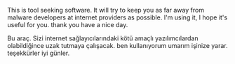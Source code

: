 This is tool seeking software. It will try to keep you as far away from malware developers at internet providers as possible. I'm using it, I hope it's useful for you. thank you have a nice day.

Bu araç. Sizi internet sağlayıcılarındaki kötü amaçlı yazılımcılardan olabildiğince uzak tutmaya çalışacak. ben kullanıyorum umarım işinize yarar. teşekkürler iyi günler.

